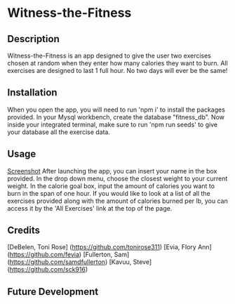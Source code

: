 # Witness-the-Fitness

## Description 
Witness-the-Fitness is an app designed to give the user two exercises chosen at random when they enter how many calories they want to burn. All exercises are designed to last 1 full hour. No two days will ever be the same!


## Installation
When you open the app, you will need to run 'npm i' to install the packages provided.
In your Mysql workbench, create the database "fitness_db". Now inside your integrated terminal, make sure to run 'npm run seeds' to give your database all the exercise data.


## Usage 
[Screenshot](public/assets/images/userInfo.png)
After launching the app, you can insert your name in the box provided. In the drop down menu, choose the closest weight to your current weight. In the calorie goal box, input the amount of calories you want to burn in the span of one hour. If you would like to look at a list of all the exercises provided along with the amount of calories burned per lb, you can access it by the 'All Exercises' link at the top of the page.


## Credits
[DeBelen, Toni Rose] (https://github.com/tonirose311)
[Evia, Flory Ann] (https://github.com/fevia)
[Fullerton, Sam] (https://github.com/samdfullerton)
[Kavuu, Steve] (https://github.com/sck916)


## Future Development


